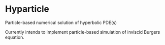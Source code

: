 # Hyparticle
Particle-based numerical solution of hyperbolic PDE(s)

Currently intends to implement particle-based simulation of inviscid Burgers equation.
